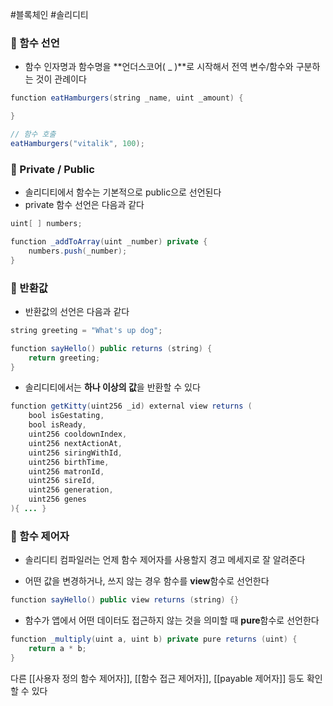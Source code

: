 #블록체인 #솔리디티 
### 📌 함수 선언
+ 함수 인자명과 함수명을 **언더스코어( _ )**로 시작해서 전역 변수/함수와 구분하는 것이 관례이다

``` Java
function eatHamburgers(string _name, uint _amount) { 

}

// 함수 호출
eatHamburgers("vitalik", 100);
```

### 📌 Private / Public
+ 솔리디티에서 함수는 기본적으로 public으로 선언된다
+ private 함수 선언은 다음과 같다

``` Java
uint[ ] numbers; 

function _addToArray(uint _number) private { 
	numbers.push(_number);
}
```

### 📌 반환값
+ 반환값의 선언은 다음과 같다
```Java
string greeting = "What's up dog";

function sayHello() public returns (string) {
	return greeting;
}
```

+ 솔리디티에서는 **하나 이상의 값**을 반환할 수 있다
```Java
function getKitty(uint256 _id) external view returns (  
    bool isGestating,  
    bool isReady,  
    uint256 cooldownIndex,  
    uint256 nextActionAt,  
    uint256 siringWithId,  
    uint256 birthTime,  
    uint256 matronId,  
    uint256 sireId,  
    uint256 generation,  
    uint256 genes  
){ ... }
```
### 📌 함수 제어자
+ 솔리디티 컴파일러는 언제 함수 제어자를 사용할지 경고 메세지로 잘 알려준다

+ 어떤 값을 변경하거나, 쓰지 않는 경우 함수를 **view**함수로 선언한다
```Java
function sayHello() public view returns (string) {}
```

+ 함수가 앱에서 어떤 데이터도 접근하지 않는 것을 의미할 때 **pure**함수로 선언한다
```Java
function _multiply(uint a, uint b) private pure returns (uint) {
	return a * b;
}
```

다른 [[사용자 정의 함수 제어자]], [[함수 접근 제어자]], [[payable 제어자]] 등도 확인할 수 있다